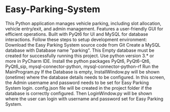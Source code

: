 # Easy-Parking-System
This Python application manages vehicle parking, including slot allocation, vehicle entry/exit, and admin management. Features a user-friendly GUI for efficient operations. Built with PyQt6 for UI and MySQL for database interactions.
Follow these steps to setup development environment:
Download the Easy Parking System source code from Git 
Create a MySQL database with Database name "parking". This Empty database must be created for successfully running this project.
Use python version 3.* or more in PyCharm IDE.
Install the python packages PyQt6, PyQt6-Qt6, PyQt6_sip, mysql-connector-python, mysql-connector-python-rf
Run the MainProgram.py
If the Database is empty, InstallWindow.py will be shown (onetime) where the database details needs to be configured. In this screen, the Admin username and password needs to be set for Easy Parking System login.
config.json file will be created in the project folder if the database is correctly configured.
Then LoginWindow.py will be shown where the user can login with username and password set for Easy Parking System.
